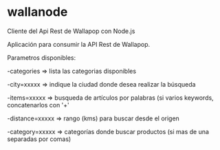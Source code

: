 # wallanode
Cliente del Api Rest de Wallapop con Node.js

Aplicación para consumir la API Rest de Wallapop. 

Parametros disponibles:

  -categories => lista las categorias disponibles
  
  -city=xxxxx => indique la ciudad donde desea realizar la búsqueda
  
  -items=xxxxx => busqueda de artículos por palabras (si varios keywords, concatenarlos con '+'
  
  -distance=xxxxx => rango (kms) para buscar desde el origen
  
  -category=xxxxx => categorías donde buscar productos (si mas de una separadas por comas)
